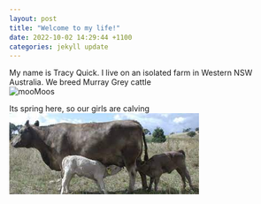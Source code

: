 ```yaml
---
layout: post
title: "Welcome to my life!"
date: 2022-10-02 14:29:44 +1100
categories: jekyll update
---
```


My name is Tracy Quick. I live on an isolated farm in Western NSW Australia.
We breed Murray Grey cattle \
![mooMoos](../../../../../assets/mgCattle.jpg)

Its spring here, so our girls are calving \
![babies](./assets/mgCalf.jpg)

